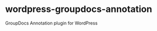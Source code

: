 wordpress-groupdocs-annotation
==============================

GroupDocs Annotation plugin for WordPress